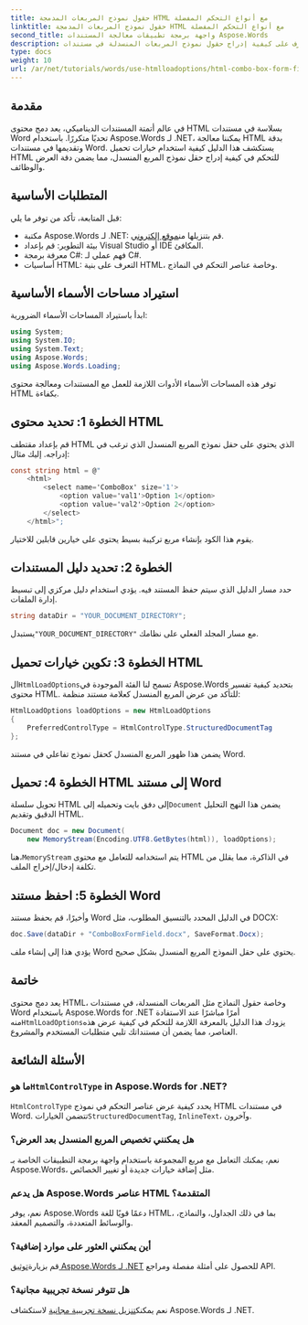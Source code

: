 ```yaml
---
title: حقول نموذج المربعات المدمجة HTML مع أنواع التحكم المفضلة
linktitle: حقول نموذج المربعات المدمجة HTML مع أنواع التحكم المفضلة
second_title: واجهة برمجة تطبيقات معالجة المستندات Aspose.Words
description: تعرف على كيفية إدراج حقول نموذج المربعات المنسدلة في مستندات Word باستخدام Aspose.Words for .NET. يغطي هذا الدليل خطوة بخطوة خيارات تحميل HTML وأنواع التحكم المفضلة ونصائح التخصيص المتقدمة لأتمتة المستندات بسلاسة.
type: docs
weight: 10
url: /ar/net/tutorials/words/use-htmlloadoptions/html-combo-box-form-fields-with-preferred-control-types/
---
```

## مقدمة

في عالم أتمتة المستندات الديناميكي، يعد دمج محتوى HTML بسلاسة في مستندات Word تحديًا متكررًا. باستخدام Aspose.Words لـ .NET، يمكننا معالجة HTML بدقة وتقديمها في مستندات Word. يستكشف هذا الدليل كيفية استخدام خيارات تحميل HTML للتحكم في كيفية إدراج حقل نموذج المربع المنسدل، مما يضمن دقة العرض والوظائف.

## المتطلبات الأساسية

قبل المتابعة، تأكد من توفر ما يلي:

-  مكتبة Aspose.Words لـ .NET: قم بتنزيلها من[موقع إلكتروني](https://releases.aspose.com/words/net/). 
- بيئة التطوير: قم بإعداد Visual Studio أو IDE المكافئ.  
- معرفة برمجة C#: فهم عملي لـ C#.  
- أساسيات HTML: التعرف على بنية HTML، وخاصة عناصر التحكم في النماذج.  

## استيراد مساحات الأسماء الأساسية

ابدأ باستيراد المساحات الأسماء الضرورية:

```csharp
using System;
using System.IO;
using System.Text;
using Aspose.Words;
using Aspose.Words.Loading;
```

توفر هذه المساحات الأسماء الأدوات اللازمة للعمل مع المستندات ومعالجة محتوى HTML بكفاءة.

## الخطوة 1: تحديد محتوى HTML

قم بإعداد مقتطف HTML الذي يحتوي على حقل نموذج المربع المنسدل الذي ترغب في إدراجه. إليك مثال:

```csharp
const string html = @"
    <html>
        <select name='ComboBox' size='1'>
            <option value='val1'>Option 1</option>
            <option value='val2'>Option 2</option>
        </select>
    </html>";
```

يقوم هذا الكود بإنشاء مربع تركيبة بسيط يحتوي على خيارين قابلين للاختيار.

## الخطوة 2: تحديد دليل المستندات

حدد مسار الدليل الذي سيتم حفظ المستند فيه. يؤدي استخدام دليل مركزي إلى تبسيط إدارة الملفات.

```csharp
string dataDir = "YOUR_DOCUMENT_DIRECTORY";
```

 يستبدل`"YOUR_DOCUMENT_DIRECTORY"` مع مسار المجلد الفعلي على نظامك.

## الخطوة 3: تكوين خيارات تحميل HTML

 ال`HtmlLoadOptions`تسمح لنا الفئة الموجودة في Aspose.Words بتحديد كيفية تفسير محتوى HTML. للتأكد من عرض المربع المنسدل كعلامة مستند منظمة:

```csharp
HtmlLoadOptions loadOptions = new HtmlLoadOptions
{
    PreferredControlType = HtmlControlType.StructuredDocumentTag
};
```

يضمن هذا ظهور المربع المنسدل كحقل نموذج تفاعلي في مستند Word.

## الخطوة 4: تحميل HTML إلى مستند Word

 تحويل سلسلة HTML إلى دفق بايت وتحميله إلى`Document` يضمن هذا النهج التحليل الدقيق وتقديم HTML.

```csharp
Document doc = new Document(
    new MemoryStream(Encoding.UTF8.GetBytes(html)), loadOptions);
```

 هنا،`MemoryStream` يتم استخدامه للتعامل مع محتوى HTML في الذاكرة، مما يقلل من تكلفة إدخال/إخراج الملف.

## الخطوة 5: احفظ مستند Word

وأخيرًا، قم بحفظ مستند Word في الدليل المحدد بالتنسيق المطلوب، مثل DOCX:

```csharp
doc.Save(dataDir + "ComboBoxFormField.docx", SaveFormat.Docx);
```

يؤدي هذا إلى إنشاء ملف Word يحتوي على حقل النموذج المربع المنسدل بشكل صحيح.

## خاتمة

 يعد دمج محتوى HTML، وخاصة حقول النماذج مثل المربعات المنسدلة، في مستندات Word باستخدام Aspose.Words for .NET أمرًا مباشرًا عند الاستفادة منه`HtmlLoadOptions`يزودك هذا الدليل بالمعرفة اللازمة للتحكم في كيفية عرض هذه العناصر، مما يضمن أن مستنداتك تلبي متطلبات المستخدم والمشروع.

## الأسئلة الشائعة

###  ما هو`HtmlControlType` in Aspose.Words for .NET?
`HtmlControlType` يحدد كيفية عرض عناصر التحكم في نموذج HTML في مستندات Word. تتضمن الخيارات`StructuredDocumentTag`, `InlineText`، وآخرون.

### هل يمكنني تخصيص المربع المنسدل بعد العرض؟
نعم، يمكنك التعامل مع مربع المجموعة باستخدام واجهة برمجة التطبيقات الخاصة بـ Aspose.Words، مثل إضافة خيارات جديدة أو تغيير الخصائص.

### هل يدعم Aspose.Words عناصر HTML المتقدمة؟
نعم، يوفر Aspose.Words دعمًا قويًا للغة HTML، بما في ذلك الجداول، والنماذج، والوسائط المتعددة، والتصميم المعقد.

### أين يمكنني العثور على موارد إضافية؟
 قم بزيارة[توثيق Aspose.Words لـ .NET](https://reference.aspose.com/words/net/) للحصول على أمثلة مفصلة ومراجع API.

### هل تتوفر نسخة تجريبية مجانية؟
 نعم يمكنك[تنزيل نسخة تجريبية مجانية](https://releases.aspose.com/) لاستكشاف Aspose.Words لـ .NET.